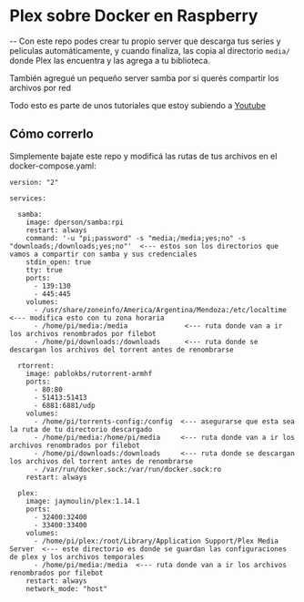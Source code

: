 # Plex sobre Docker en Raspberry

--
Con este repo podes crear tu propio server que descarga tus series y peliculas automáticamente, y cuando finaliza, las copia al directorio `media/` donde Plex las encuentra y las agrega a tu biblioteca.

También agregué un pequeño server samba por si querés compartir los archivos por red

Todo esto es parte de unos tutoriales que estoy subiendo a [Youtube](https://www.youtube.com/playlist?list=PLqRCtm0kbeHCEoCM8TR3VLQdoyR2W1_wv)

## Cómo correrlo

Simplemente bajate este repo y modificá las rutas de tus archivos en el docker-compose.yaml:


```
version: "2"

services:

  samba:
    image: dperson/samba:rpi
    restart: always
    command: '-u "pi;password" -s "media;/media;yes;no" -s "downloads;/downloads;yes;no"'  <--- estos son los directorios que vamos a compartir con samba y sus credenciales
    stdin_open: true
    tty: true
    ports:
      - 139:130
      - 445:445
    volumes:
      - /usr/share/zoneinfo/America/Argentina/Mendoza:/etc/localtime   <--- modifica esto con tu zona horaria 
      - /home/pi/media:/media              <--- ruta donde van a ir los archivos renombrados por filebot
      - /home/pi/downloads:/downloads      <--- ruta donde se descargan los archivos del torrent antes de renombrarse

  rtorrent:
    image: pablokbs/rutorrent-armhf
    ports:
      - 80:80
      - 51413:51413
      - 6881:6881/udp
    volumes:
      - /home/pi/torrents-config:/config  <--- asegurarse que esta sea la ruta de tu directorio descargado
      - /home/pi/media:/home/pi/media     <--- ruta donde van a ir los archivos renombrados por filebot
      - /home/pi/downloads:/downloads     <--- ruta donde se descargan los archivos del torrent antes de renombrarse
      - /var/run/docker.sock:/var/run/docker.sock:ro
    restart: always

  plex:
    image: jaymoulin/plex:1.14.1
    ports:
      - 32400:32400
      - 33400:33400
    volumes:
      - /home/pi/plex:/root/Library/Application Support/Plex Media Server  <--- este directorio es donde se guardan las configuraciones de plex y los archivos temporales
      - /home/pi/media:/media  <--- ruta donde van a ir los archivos renombrados por filebot
    restart: always
    network_mode: "host"
```